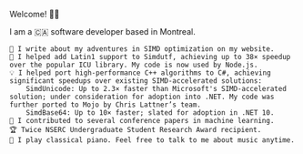 Welcome! 🧑‍💻

I am a 🇨🇦 software developer based in Montreal.

    📰 I write about my adventures in SIMD optimization on my website.
    🚀 I helped add Latin1 support to Simdutf, achieving up to 38× speedup over the popular ICU library. My code is now used by Node.js.
    💡 I helped port high-performance C++ algorithms to C#, achieving significant speedups over existing SIMD-accelerated solutions:
        SimdUnicode: Up to 2.3× faster than Microsoft's SIMD-accelerated solution; under consideration for adoption into .NET. My code was further ported to Mojo by Chris Lattner’s team.
        SimdBase64: Up to 10× faster; slated for adoption in .NET 10.
    🧠 I contributed to several conference papers in machine learning.
    🏆 Twice NSERC Undergraduate Student Research Award recipient.
    🎹 I play classical piano. Feel free to talk to me about music anytime.
